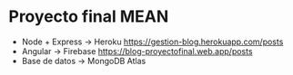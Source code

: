 # Proyecto final MEAN

- Node + Express -> Heroku https://gestion-blog.herokuapp.com/posts
- Angular -> Firebase https://blog-proyectofinal.web.app/posts
- Base de datos -> MongoDB Atlas

